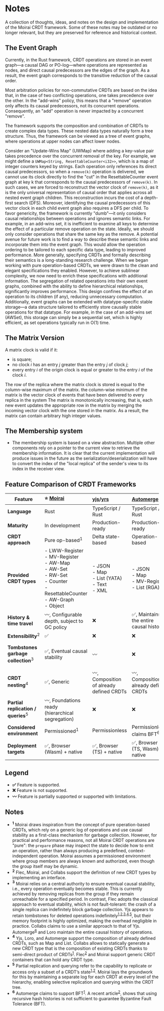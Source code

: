 # Notes

A collection of thoughts, ideas, and notes on the design and implementation of the
Moirai CRDT framework. Some of these notes may be outdated or no longer relevant,
but they are preserved for reference and historical context.

## The Event Graph

Currently, in the Rust framework, CRDT operations are stored in an event graph—a
causal DAG or PO-log—where operations are represented as nodes, and direct
causal predecessors are the edges of the graph. As a result, the event graph
corresponds to the transitive reduction of the causal order.

Most arbitration policies for non-commutative CRDTs are based on the idea that,
in the case of two conflicting operations, one takes precedence over the other.
In the "add-wins" policy, this means that a "remove" operation only affects its
causal predecessors, not its concurrent operations. Consequently, an "add"
operation is never impacted by a concurrent "remove".

The framework supports the composition and combination of CRDTs to create complex
data types. These nested data types naturally form a tree structure. Thus, the
framework can be viewed as a tree of event graphs, where operations at upper nodes
can affect lower nodes.

Consider an "Update-Wins Map" (UWMap) where adding a key-value pair takes
precedence over the concurrent removal of the key. For example, we might define
a `UWMap<String, ResettableCounter<i32>>`, which is a map of integer counters
keyed by strings. Each operation only references its direct causal predecessors,
so when a `remove(k)` operation is delivered, we cannot use its clock directly
to find the "cut" in the ResettableCounter event graph at key k that corresponds
to the causal predecessors of `remove(k)`. In such cases, we are forced to
reconstruct the vector clock of `remove(k)`, as it is the only universal
representation of causal order that applies across all nested event graph
children. This reconstruction incurs the cost of a depth-first search (DFS).
Moreover, identifying the causal predecessors of this vector clock in each child
event graph also requires a DFS per child. To favor genericity, the framework is
currently "dumb"—it only considers causal relationships between operations and
ignores semantic links. For example, in an add-wins set, it is inefficient to
examine all keys to determine the effect of a particular remove operation on the
state. Ideally, we should only consider operations that share the same key as
the remove. A potential avenue for future work is to find a way to describe
these semantic links and incorporate them into the event graph. This would allow
the operation ordering to be tailored to each specific data type, leading to
improved performance. More generally, specifying CRDTs and formally describing
their semantics is a long-standing research challenge. When we began working
with pure operation-based CRDTs, we were drawn to the clean and elegant
specifications they enabled. However, to achieve sublinear complexity, we now
need to enrich these specifications with additional information. The segregation
of related operations into their own event graphs, combined with the ability to
define hierarchical relationships, significantly improves performance. This
design confines the effect of an operation to its children (if any), reducing
unnecessary computation. Additionally, event graphs can be extended with
datatype-specific stable storage—a data structure tailored to efficiently store
causally stable operations for that datatype. For example, in the case of an
add-wins set (AWSet), this storage can simply be a sequential set, which is
highly efficient, as set operations typically run in O(1) time.

## The Matrix Version

A matrix clock is valid if it:

- is square;
- no clock $i$ has an entry $j$ greater than the entry $j$ of clock $j$;
- every entry $i$ of the origin clock is equal or greater to the entry $i$ of the clock $i$.

The row of the replica where the matrix clock is stored is equal to the
column-wise maximum of the matrix. the column-wise minimum of the matrix is the
vector clock of events that have been delivered to every replica in the system
The matrix is monotonically increasing, that is, each new event updates the
appropriate row in the matrix by merging the incoming vector clock with the one
stored in the matrix. As a result, the matrix can contain arbitrary high integer
values.

## The Membership system

- The membership system is based on a view abstraction. Multiple other components rely on a pointer to the current view to retrieve the membership information. It is clear that the current implementation will produce issues in the future as the serialization/deserialization will have to convert the index of the "local replica" of the sender's view to its index in the receiver view.

## Feature Comparison of CRDT Frameworks

| Feature                                       | **⭐ [Moirai](https://gitlab.deeplab.fr/leo.olivier/po-crdt)**                                                                    | **[yjs](https://github.com/yjs/yjs)/[yrs](https://docs.rs/yrs/latest/yrs/)** | **[Automerge](https://github.com/automerge)**    | **[Collabs](https://github.com/composablesys/collabs)**                                                   | **[Loro](https://github.com/loro-dev/loro)**                                                        | **[Flec](https://gitlab.soft.vub.ac.be/jimbauwens/flec/)**                      |
| --------------------------------------------- | :-------------------------------------------------------------------------------------------------------------------------------- | :--------------------------------------------------------------------------- | :----------------------------------------------- | :-------------------------------------------------------------------------------------------------------- | :-------------------------------------------------------------------------------------------------- | :------------------------------------------------------------------------------ |
| **Language**                                  | Rust                                                                                                                              | TypeScript / Rust                                                            | TypeScript / Rust                                | TypeScript                                                                                                | Rust                                                                                                | TypeScript                                                                      |
| **Maturity**                                  | In development                                                                                                                    | Production-ready                                                             | Production-ready                                 | Academic                                                                                                  | Production-ready                                                                                    | Academic                                                                        |
| **CRDT approach**                             | Pure op-based<sup>1</sup>                                                                                                         | Delta state-based                                                            | Operation-based                                  | Mixed                                                                                                     | Operation-based                                                                                     | Pure op-based                                                                   |
| **Provided CRDT types**                       | - LWW-Register<br>- MV-Register<br>- AW-Map<br>- AW-Set<br>- RW-Set<br>- Counter<br>- ResettableCounter<br>- AW-Graph<br>- Object | - JSON<br>- Map<br>- List (YATA)<br>- Text<br>- XML                          | - JSON<br>- Map<br>- MV-Register<br>- List (RGA) | - Flag<br>- Counter<br>- Text & Rich Text (Peritext)<br>- AW-Set<br>- LWW-Map<br>- List (Fugue, Peritext) | - JSON<br>- LWW Map<br>- List (Peritext, Fugue, Eg-Walker)<br>- Movable List<br>- Tree<br>- Counter | - RW-Map<br>- UW-Map<br>- LWW-Register<br>- MV-Register<br>- AW-Set<br>- RW-Set |
| **History & time travel**                     | 〰️, Configurable depth, subject to GC policy                                                                                      | ❌                                                                           | ✅, Maintains the entire causal history          | ❌                                                                                                        | ✅, Maintains the entire causal history                                                             | ❌                                                                              |
| **Extensibility**<sup>2</sup>                 | ✅                                                                                                                                | ❌                                                                           | ❌                                               | ✅                                                                                                        | ❌                                                                                                  | ✅                                                                              |
| **Tombstones garbage collection**<sup>3</sup> | ✅, Eventual causal stability                                                                                                     | 〰️                                                                           | ❌                                               | 〰️, Unclear                                                                                               | ❌                                                                                                  | 〰️, Clasical causal stability                                                   |
| **CRDT nesting**<sup>4</sup>                  | ✅, Generic                                                                                                                       | 〰️, Composition of already defined CRDTs                                     | 〰️, Composition of already defined CRDTs         | 〰️, Static generation                                                                                     | 〰️, Composition of already existing CRDTs                                                           | ✅, Generic                                                                     |
| **Partial replication / queries**<sup>5</sup> | 〰️, Foundations ready (hierarchical segregation)                                                                                  | ❌                                                                           | ❌                                               | ❌                                                                                                        | ❌                                                                                                  | ❌                                                                              |
| **Considered environment**                    | Permissioned<sup>1</sup>                                                                                                          | Permissionless                                                               | Permissionless, claims BFT<sup>6</sup>           | Permissionless                                                                                            | Permissionless                                                                                      | Unclear                                                                         |
| **Deployment targets**                        | ✅, Browser (Wasm) + native                                                                                                       | ✅, Browser (TS) + native                                                    | ✅, Browser (TS, Wasm) + native                  | 〰️, Browser only                                                                                          | ✅, Browser (Wasm) + native                                                                         | 〰️, Browser only                                                                |

## Legend

- **✅** Feature is supported.
- **❌** Feature is not supported.
- **〰️** Feature is partially supported or supported with limitations.

## Notes

- **<sup>1</sup>** Moirai draws inspiration from the concept of pure operation-based CRDTs, which rely on a generic log of operations and use causal stability as a first-class mechanism for garbage collection. However, for practical and performance reasons, not all Moirai CRDT operations are "pure": the `prepare` phase may inspect the state to decide how to emit an operation, rather than always producing a predefined, context-independent operation. Moirai assumes a permissioned environment where group members are always known and authorized, even though the group itself may be dynamic.
- **<sup>2</sup>** Flec, Moirai, and Collabs support the definition of new CRDT types by implementing an interface.
- **<sup>3</sup>** Moirai relies on a central authority to ensure eventual causal stability, i.e., every operation eventually becomes stable. This is currently achieved by removing replicas from the group if they remain unreachable for a specified period. In contrast, Flec adopts the classical approach to eventual stability, which is not fault-tolerant: the crash of a single replica can indefinitely block garbage collection. Yjs appears to retain tombstones for deleted operations indefinitely<sup>[1](https://github.com/yjs/yjs/blob/main/INTERNALS.md#deletions),[2](https://discuss.yjs.dev/t/should-size-of-binary-ydoc-be-monotonically-increasing/2325/3),[3](https://discuss.yjs.dev/t/clear-document-history-and-reject-old-updates/945),[4](https://github.com/yjs/yjs?tab=readme-ov-file#yjs-crdt-algorithm),[5](https://blog.kevinjahns.de/are-crdts-suitable-for-shared-editing)</sup>, but their memory footprint is highly optimized, making the overhead negligible in practice. Collabs claims to use a similar approach to that of Yjs. Automerge<sup>[6](https://automerge.org/docs/cookbook/modeling-data/)</sup> and Loro maintain the entire causal history of operations.
- **<sup>4</sup>** Yjs, Loro, and Automerge support the composition of already defined CRDTs, such as Map and List. Collabs allows to statically generate a new CRDT type that is the composition of existing CRDTs thanks to semi-direct product of CRDTs<sup>[1](https://arxiv.org/pdf/2212.02618)</sup>. Flec<sup>[2](https://drops.dagstuhl.de/storage/00lipics/lipics-vol263-ecoop2023/LIPIcs.ECOOP.2023.2/LIPIcs.ECOOP.2023.2.pdf)</sup> and Moirai support generic CRDT containers that can hold any CRDT type.
- **<sup>5</sup>** Partial replication and querying refer to the capability to replicate or access only a subset of a CRDT’s state<sup>[1](https://arxiv.org/pdf/1806.10254),[2](https://ieeexplore.ieee.org/stamp/stamp.jsp?tp=&arnumber=7396168)</sup>. Moirai lays the groundwork for this by maintaining a separate log for each CRDT at every level of the hierarchy, enabling selective replication and querying within the CRDT tree.
- **<sup>6</sup>** Automerge claims to support BFT<sup>[1](https://liangrunda.com/posts/automerge-internal-2/)</sup>. A recent article<sup>[2](https://doi.org/10.1016/j.parco.2025.103136)</sup>, shows that using recursive hash histories is not sufficient to guarantee Byzantine Fault Tolerance (BFT).

